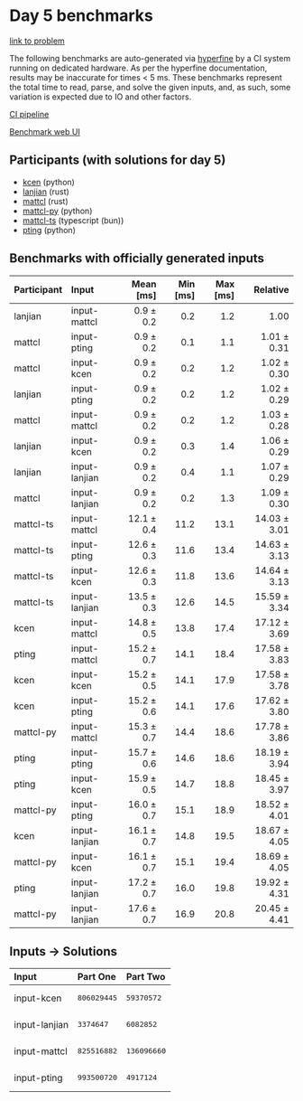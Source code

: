 # Day 5 benchmarks

[link to problem](https://adventofcode.com/2023/day/5)

The following benchmarks are auto-generated via
[hyperfine](https://github.com/sharkdp/hyperfine) by a CI system running on
dedicated hardware. As per the hyperfine documentation, results may be
inaccurate for times < 5 ms. These benchmarks represent the total time to read,
parse, and solve the given inputs, and, as such, some variation is expected due
to IO and other factors.

[CI pipeline](http://ci.papercode.net:8080/teams/main/pipelines/aoc2023)

[Benchmark web UI](https://aoc.ancalagon.black)


## Participants (with solutions for day 5)

- [kcen](https://github.com/kcen/aoc2023) (python)
- [lanjian](https://github.com/lanjian/aoc-2023) (rust)
- [mattcl](https://github.com/mattcl/aoc2023) (rust)
- [mattcl-py](https://github.com/mattcl/aoc2023-py) (python)
- [mattcl-ts](https://github.com/mattcl/aoc2023-js) (typescript (bun))
- [pting](https://github.com/pting/aoc2023) (python)


## Benchmarks with officially generated inputs

| Participant | Input | Mean [ms] | Min [ms] | Max [ms] | Relative |
|:---|:---|---:|---:|---:|---:|
| lanjian | input-mattcl | 0.9 ± 0.2 | 0.2 | 1.2 | 1.00 |
| mattcl | input-pting | 0.9 ± 0.2 | 0.1 | 1.1 | 1.01 ± 0.31 |
| mattcl | input-kcen | 0.9 ± 0.2 | 0.2 | 1.2 | 1.02 ± 0.30 |
| lanjian | input-pting | 0.9 ± 0.2 | 0.2 | 1.2 | 1.02 ± 0.29 |
| mattcl | input-mattcl | 0.9 ± 0.2 | 0.2 | 1.2 | 1.03 ± 0.28 |
| lanjian | input-kcen | 0.9 ± 0.2 | 0.3 | 1.4 | 1.06 ± 0.29 |
| lanjian | input-lanjian | 0.9 ± 0.2 | 0.4 | 1.1 | 1.07 ± 0.29 |
| mattcl | input-lanjian | 0.9 ± 0.2 | 0.2 | 1.3 | 1.09 ± 0.30 |
| mattcl-ts | input-mattcl | 12.1 ± 0.4 | 11.2 | 13.1 | 14.03 ± 3.01 |
| mattcl-ts | input-pting | 12.6 ± 0.3 | 11.6 | 13.4 | 14.63 ± 3.13 |
| mattcl-ts | input-kcen | 12.6 ± 0.3 | 11.8 | 13.6 | 14.64 ± 3.13 |
| mattcl-ts | input-lanjian | 13.5 ± 0.3 | 12.6 | 14.5 | 15.59 ± 3.34 |
| kcen | input-mattcl | 14.8 ± 0.5 | 13.8 | 17.4 | 17.12 ± 3.69 |
| pting | input-mattcl | 15.2 ± 0.7 | 14.1 | 18.4 | 17.58 ± 3.83 |
| kcen | input-kcen | 15.2 ± 0.5 | 14.1 | 17.9 | 17.58 ± 3.78 |
| kcen | input-pting | 15.2 ± 0.6 | 14.1 | 17.6 | 17.62 ± 3.80 |
| mattcl-py | input-mattcl | 15.3 ± 0.7 | 14.4 | 18.6 | 17.78 ± 3.86 |
| pting | input-pting | 15.7 ± 0.6 | 14.6 | 18.6 | 18.19 ± 3.94 |
| pting | input-kcen | 15.9 ± 0.5 | 14.7 | 18.8 | 18.45 ± 3.97 |
| mattcl-py | input-pting | 16.0 ± 0.7 | 15.1 | 18.9 | 18.52 ± 4.01 |
| kcen | input-lanjian | 16.1 ± 0.7 | 14.8 | 19.5 | 18.67 ± 4.05 |
| mattcl-py | input-kcen | 16.1 ± 0.7 | 15.1 | 19.4 | 18.69 ± 4.05 |
| pting | input-lanjian | 17.2 ± 0.7 | 16.0 | 19.8 | 19.92 ± 4.31 |
| mattcl-py | input-lanjian | 17.6 ± 0.7 | 16.9 | 20.8 | 20.45 ± 4.41 |


## Inputs -> Solutions

| Input | Part One | Part Two |
|:---|:---|:---|
|input-kcen|<pre>806029445</pre>|<pre>59370572</pre>|
|input-lanjian|<pre>3374647</pre>|<pre>6082852</pre>|
|input-mattcl|<pre>825516882</pre>|<pre>136096660</pre>|
|input-pting|<pre>993500720</pre>|<pre>4917124</pre>|